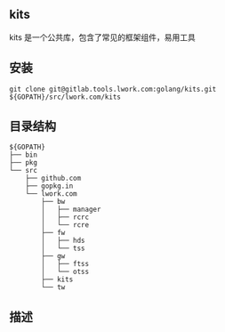 kits
-----
kits 是一个公共库，包含了常见的框架组件，易用工具

安装
-----
```
git clone git@gitlab.tools.lwork.com:golang/kits.git ${GOPATH}/src/lwork.com/kits
```
目录结构
-----
```
${GOPATH}
├── bin
├── pkg
└── src
    ├── github.com
    ├── gopkg.in
    └── lwork.com
        ├── bw
        │   ├── manager
        │   ├── rcrc
        │   └── rcre
        ├── fw
        │   ├── hds
        │   └── tss
        ├── gw
        │   ├── ftss
        │   └── otss
        ├── kits
        └── tw
```

描述
----